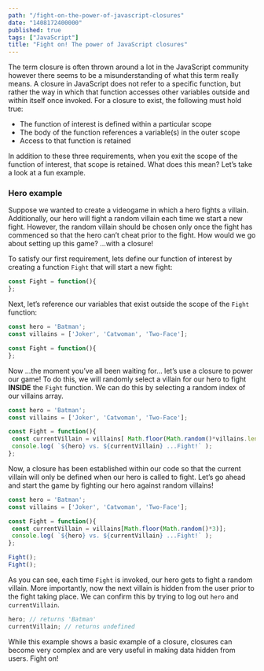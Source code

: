 ```yaml
---
path: "/fight-on-the-power-of-javascript-closures"
date: "1408172400000"
published: true
tags: ["JavaScript"]
title: "Fight on! The power of JavaScript closures"
---
```


The term closure is often thrown around a lot in the JavaScript community however there seems to be a misunderstanding of what this term really means.  A closure in JavaScript does not refer to a specific function, but rather the way in which that function accesses other variables outside and within itself once invoked. For a closure to exist, the following must hold true:

- The function of interest is defined within a particular scope
- The body of the function references a variable(s) in the outer scope
- Access to that function is retained

In addition to these three requirements, when you exit the scope of the function of interest, that scope is retained. What does this mean? Let’s take a look at a fun example.

### Hero example

Suppose we wanted to create a videogame in which a hero fights a villain. Additionally, our hero will fight a random villain each time we start a new fight.  However, the random villain should be chosen only once the fight has commenced so that the hero can’t cheat prior to the fight. How would we go about setting up this game? …with a closure!

To satisfy our first requirement, lets define our function of interest by creating a function `Fight` that will start a new fight:

```javascript
const Fight = function(){
};
```

Next, let’s reference our variables that exist outside the scope of the `Fight` function:

```javascript
const hero = 'Batman';
const villains = ['Joker', 'Catwoman', 'Two-Face'];

const Fight = function(){
};
```

Now …the moment you’ve all been waiting for… let’s use a closure to power our game!  To do this, we will randomly select a villain for our hero to fight **INSIDE** the `Fight` function.  We can do this by selecting a random index of our villains array.

```javascript
const hero = 'Batman';
const villains = ['Joker', 'Catwoman', 'Two-Face'];

const Fight = function(){
 const currentVillain = villains[ Math.floor(Math.random()*villains.length) ];
 console.log( `${hero} vs. ${currentVillain} ...Fight!` );
};
```

Now, a closure has been established within our code so that the current villain will only be defined when our hero is called to fight. Let’s go ahead and start the game by fighting our hero against random villains!

```javascript
const hero = 'Batman';
const villains = ['Joker', 'Catwoman', 'Two-Face'];

const Fight = function(){
 const currentVillain = villains[Math.floor(Math.random()*3)];
 console.log( `${hero} vs. ${currentVillain} ...Fight!` );
};

Fight();
Fight();
```

As you can see, each time `Fight` is invoked, our hero gets to fight a random villain.  More importantly, now the next villain is hidden from the user prior to the fight taking place. We can confirm this by trying to log out `hero` and  `currentVillain`.

```javascript
hero; // returns 'Batman'
currentVillain; // returns undefined
```

While this example shows a basic example of a closure, closures can become very complex and are very useful in making data hidden from users.  Fight on!
